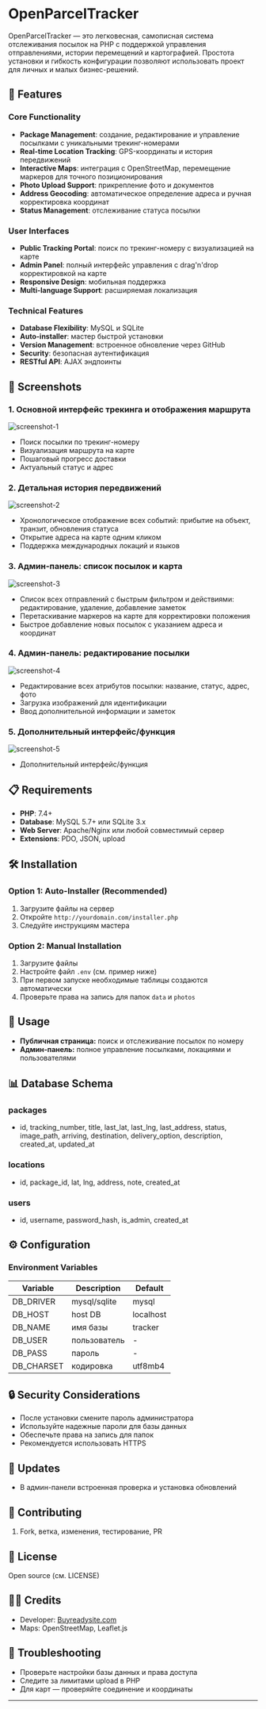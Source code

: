 # OpenParcelTracker

OpenParcelTracker — это легковесная, самописная система отслеживания посылок на PHP с поддержкой управления отправлениями, истории перемещений и картографией. Простота установки и гибкость конфигурации позволяют использовать проект для личных и малых бизнес-решений.

## 🚀 Features

### Core Functionality
- **Package Management**: создание, редактирование и управление посылками с уникальными трекинг-номерами
- **Real-time Location Tracking**: GPS-координаты и история передвижений
- **Interactive Maps**: интеграция с OpenStreetMap, перемещение маркеров для точного позиционирования
- **Photo Upload Support**: прикрепление фото и документов
- **Address Geocoding**: автоматическое определение адреса и ручная корректировка координат
- **Status Management**: отслеживание статуса посылки

### User Interfaces
- **Public Tracking Portal**: поиск по трекинг-номеру с визуализацией на карте
- **Admin Panel**: полный интерфейс управления с drag'n'drop корректировкой на карте
- **Responsive Design**: мобильная поддержка
- **Multi-language Support**: расширяемая локализация

### Technical Features
- **Database Flexibility**: MySQL и SQLite
- **Auto-installer**: мастер быстрой установки
- **Version Management**: встроенное обновление через GitHub
- **Security**: безопасная аутентификация
- **RESTful API**: AJAX эндпоинты

## 📸 Screenshots

### 1. Основной интерфейс трекинга и отображения маршрута

![screenshot-1](screenshots/screenshot-1.png)

- Поиск посылки по трекинг-номеру
- Визуализация маршрута на карте
- Пошаговый прогресс доставки
- Актуальный статус и адрес

### 2. Детальная история передвижений

![screenshot-2](screenshots/screenshot-2.png)

- Хронологическое отображение всех событий: прибытие на объект, транзит, обновления статуса
- Открытие адреса на карте одним кликом
- Поддержка международных локаций и языков

### 3. Админ-панель: список посылок и карта

![screenshot-3](screenshots/screenshot-3.png)

- Список всех отправлений с быстрым фильтром и действиями: редактирование, удаление, добавление заметок
- Перетаскивание маркеров на карте для корректировки положения
- Быстрое добавление новых посылок с указанием адреса и координат

### 4. Админ-панель: редактирование посылки

![screenshot-4](screenshots/screenshot-4.png)

- Редактирование всех атрибутов посылки: название, статус, адрес, фото
- Загрузка изображений для идентификации
- Ввод дополнительной информации и заметок

### 5. Дополнительный интерфейс/функция

![screenshot-5](screenshots/screenshot-5.png)

- Дополнительный интерфейс/функция

## 📋 Requirements

- **PHP**: 7.4+
- **Database**: MySQL 5.7+ или SQLite 3.x
- **Web Server**: Apache/Nginx или любой совместимый сервер
- **Extensions**: PDO, JSON, upload

## 🛠️ Installation

### Option 1: Auto-Installer (Recommended)
1. Загрузите файлы на сервер
2. Откройте `http://yourdomain.com/installer.php`
3. Следуйте инструкциям мастера

### Option 2: Manual Installation
1. Загрузите файлы
2. Настройте файл `.env` (см. пример ниже)
3. При первом запуске необходимые таблицы создаются автоматически
4. Проверьте права на запись для папок `data` и `photos`

## 🎯 Usage

- **Публичная страница:** поиск и отслеживание посылок по номеру
- **Админ-панель:** полное управление посылками, локациями и пользователями

## 📊 Database Schema

### packages
- id, tracking_number, title, last_lat, last_lng, last_address, status, image_path, arriving, destination, delivery_option, description, created_at, updated_at

### locations
- id, package_id, lat, lng, address, note, created_at

### users
- id, username, password_hash, is_admin, created_at

## ⚙️ Configuration

### Environment Variables
| Variable     | Description        | Default    |
|--------------|-------------------|------------|
| DB_DRIVER    | mysql/sqlite      | mysql      |
| DB_HOST      | host DB           | localhost  |
| DB_NAME      | имя базы          | tracker    |
| DB_USER      | пользователь      | -          |
| DB_PASS      | пароль            | -          |
| DB_CHARSET   | кодировка         | utf8mb4    |

## 🔒 Security Considerations

- После установки смените пароль администратора
- Используйте надежные пароли для базы данных
- Обеспечьте права на запись для папок
- Рекомендуется использовать HTTPS

## 🔄 Updates

- В админ-панели встроенная проверка и установка обновлений

## 🤝 Contributing

1. Fork, ветка, изменения, тестирование, PR

## 📝 License

Open source (см. LICENSE)

## 👨‍💻 Credits

- Developer: [Buyreadysite.com](https://buyreadysite.com)
- Maps: OpenStreetMap, Leaflet.js

## 🐛 Troubleshooting

- Проверьте настройки базы данных и права доступа
- Следите за лимитами upload в PHP
- Для карт — проверяйте соединение и координаты

---